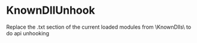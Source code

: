# KnownDllUnhook
Replace the .txt section of the current loaded modules from \KnownDlls\ to do api unhooking
